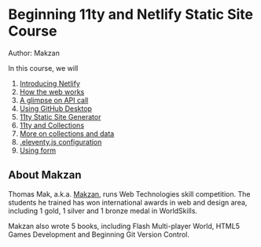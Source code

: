# Beginning 11ty and Netlify Static Site Course

Author: Makzan

In this course, we will

1. [Introducing Netlify](/lecture-1-introducing-netlify/)
2. [How the web works](/lecture-2-dynamic-vs-static-web/)
3. [A glimpse on API call](/lecture-3-a-glimpse-on-api/)
4. [Using GitHub Desktop](/lecture-4-connect-github-and-netlify/)
5. [11ty Static Site Generator](/lecture-5-introducing-11ty/)
6. [11ty and Collections](/lecture-6-11ty-and-collections/)
7. [More on collections and data](/lecture-7-collections-and-data/)
8. [.eleventy.js configuration](/lecture-8-eleventy-js-configuration/)
9. [Using form](/lecture-9-using-form/)


## About Makzan

Thomas Mak, a.k.a. [Makzan](https://makzan.net), runs Web Technologies skill competition. The students he trained has won international awards in web and design area, including 1 gold, 1 silver and 1 bronze medal in WorldSkills.

Makzan also wrote 5 books, including Flash Multi-player World, HTML5 Games Development and Beginning Git Version Control.